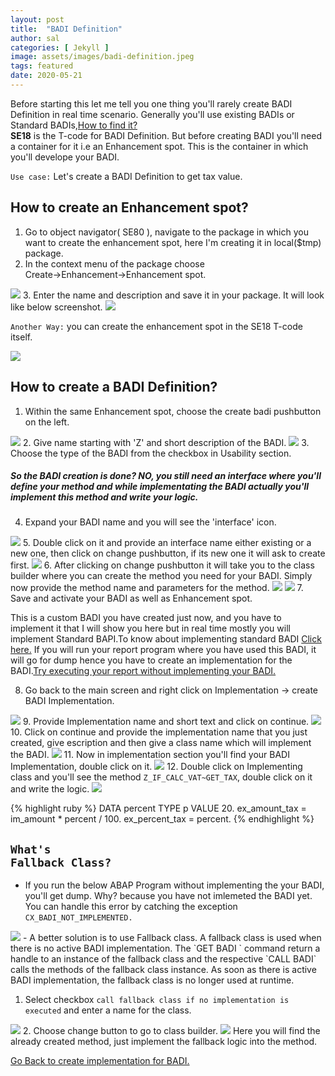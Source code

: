 ```yaml
---
layout: post
title:  "BADI Definition"
author: sal
categories: [ Jekyll ]
image: assets/images/badi-definition.jpeg
tags: featured
date: 2020-05-21
---
```

Before starting this let me tell you one thing you'll rarely create BADI Definition in real time scenario. Generally you'll use existing BADIs or Standard BADIs,<a href="/badi-implementation#here">How to find it?</a> <br><b>SE18</b> is the T-code for BADI Definition. But before creating BADI you'll need a container for it i.e an Enhancement spot. This is the container in which you'll develope your BADI.

`Use case:` Let's create a BADI Definition to get tax value.

## How to create an Enhancement spot?
1. Go to object navigator( SE80 ), navigate to the package in which you want to create the enhancement spot, here I'm creating it in local($tmp) package.
2. In the context menu of the package choose <br>Create->Enhancement->Enhancement spot.
<img src="https://lh3.googleusercontent.com/G6DFes9XeMl6RvknoxCJsKT3SoNx-w2xBT_kq5ldHxYEZulYuVVqEtlnc-CJa1KsuzUw1bptQtr4cQhpFzy7ee1exdDn0R4eOjXUlk7WMLD6YLVEd_bl_veQK_YP_ioq70H7WZRkgYjGvlm72NOLBbvitNjEsvx3NC4WVJZhGa-T9EQqHbL3xXYVvBrlx-lfNgIp3D7dO6J0Cq1GYYlZEHZL02grlNMv3d5EYZvhoULAs0OyxWTyXK4vvN6o8DLF83nSSzKHwW4IEdH7Wh3gBrAnxrM7ZhkEm1ShNkOVFHH-LL6FscMdVWwgtqpOay_-fupBserT_AWeN-LJpfEyhDB4hoWYfL30L2-zochtAR9RElmo5x5sQUfXJ89KEFOebBYrNSPqLGjp-V2hPrq2KndqTJ4yTKKVOA0iLqllwYD_bHC3sw6cH2bQAsq8k74M1N42OHZ6c76428WIZ9lNYPOc3a3FkMVR2F3os-weVl4srOdljNYpHIrJwK3QootM89U6wF8ovV1xFo7u0E8RjPHGINvLe__DSo-0w59QRjg8oSL2wjMpwy1hTsZeyvhljCsihH3umonlXmqYwFa0EjNN0vsz90XhIxbRRABLSY3V9XlripxSupdgaqaRSkEqqC-ArqgZy7Wce90gWJ9Uc3z1oRQo04qUycoSbxoLkBF292MoOpkWGZs2EnRI=w665-h788-no?authuser=0">
3. Enter the name and description and save it in your package. It will look like below screenshot.
<img src="https://lh3.googleusercontent.com/DUQEOvJfPx__xwacmxSzC2nDvUWEFvE5kILHoKOeeup4XiGa2-pEfrDfeskwLpwYXdKOyNSGoT0_99TB4ewYDgJNjD6x1HqaXBzeG44s-jSuF6kMjVfsNqKzRb8n-et5M0a4TZT_yWhHatUliaErqVsppvZ0Fz3LbfRAomLDMs5UpritZBxIcsXILhYKPtVdCTyOmMcAQWFoFQU0NvYim24GUmogXl3JLajYa5LsK_NniUiwefvhyTHHiyezS5c0bqE8pjN0L5_0KEBVgxzUA-5KXkbgD3TcKW9oBETVy8RYrjHOdkrpEF5uqlLZEhibxdny6cPpKysOVXZHMv_g88mcWP8Kce6kinaLL-xQw7uTGOlbMDBlpw0FrUgh5kv3ZL15iPbYVsK22dzZ5_v_1yqgRxj-Ve2sC5z-LarZqsQXSmx4BiPhW5AE44pNovCdPGCMl_o_-8hDmM6cYACbYgoHg5z_H1LOOF8x-oESNCMkSfenRujvH6RrGfLEFGPvplWCxX2Y3RLTY7rO1C95F2ml7UIrqspDILuBN8LBFRNAYHoEsMSdnKl8NNFN-K4b-wfa2C3azDzqKgWHWti4zyIRduO3k9lUCS_0S7VE6FkGNFyzWD7AoOGhT7EhOukka3P64Fxuwq55GCzY1ZMEXmpuH8NbvB5Z6gp3E6S4taqXGm-3K9uBDgZSNvpx=w1440-h457-no?authuser=0">

`Another Way:` you can create the enhancement spot in the SE18 T-code itself.

<img src="https://lh3.googleusercontent.com/IBSWd8p7S6n1IqQM5Xv0MsYGZTFA9c3ekRUc5dhdPsIGFJXqJxq7qtfBIOMrHh985uzfV7rJgUgpWrnzkajvfbdOWQ5TaTwko-lxpcauWn1f0eaqvdu0uzRnV0ZuAklQ2lGg5DbJBepoG9cbpmOdHh64qSMhsJC9a0uPSUzsHXwecIWyDSAtR-8kmb_s-HqtIybO7cog_cXcPsStfKu8wc953Mw-RkbVG91mk_aBJBQIFhf0zvqKi0ddKH8yVCI4fP4THDAMXc4N0UIACt9PaOBRjO5zHNbO5NCOos2eqbc-NPHNMXs0f3eYwuyKRs1VOtpXmWlMYVT6m4xkQE87jHEFbiczRtiYRJ4-T9OKCoyUidJF8m1NZlrD9jJDy5DrvBDBHEyItuBXrmTNehLIVcslQwDjqV-SKeTEesNJVmGm13R6G2OpnKtmwS6_YqfLAONVIdlXgl3yFNlCLYyayHOOal6vmXpzIJT2dov2RSsNBNBmUmgAhSyM11HdEZbg_e2ex0JuxSdrQuVHkjCOi-BXbY5_dZhheZlUYy4qh1pRTBcjU3pUWrvQfqNLZejSBc_DjcwUDIP7foLOcxaLRY8cJSpRT9uz3Jl18pfl4aKMUt8WIRa6XZHGYhKnDuAXI2y5rN7397iqSGUsnp18GAvbXsnDEhOiZnkMsqqW9uhubomGRgtZmkpeCvoi=w852-h380-no?authuser=0">

## How to create a BADI Definition?
1. Within the same Enhancement spot, choose the create badi pushbutton on the left.
<img src="https://lh3.googleusercontent.com/ZWudyAHk07LO2VIGTn-5hwB9-MvSNTji-qNUU0Ua2pZaSwAnG941YsEvbskw4cizYOO_qmxU4obZnIHVxTB49bylIvMSW7TNnuSWfmdcXTPiitiBECJ6hyWvhZmJFhmzUZHVk_ITYUFE2bdorg1huz9a45XkWCSr6cQqysi2KcjkfjKhcZzx2A1Bj6XQ26VNZ_Ms1042QimCxYjdoCx52o_Rdb4jMsFD-aa10n--AzWA6w0-A4Q0_fJvGMcTEIlmLJOtR-Ajcx_Om1hw3HLz8BOz7_Igzqim2UXEI7I4gLFmCYLz2CLj3TtSudfFmCmCTCG1YBzO1rKa4hdKBi7_b2Co-5sVn41qHyMSLutlq-lRnP_tQIUdDLeLqh4sC-5kySl_MMCMkPWN-96cF166INkuBhL0p6L44JfeCXlOB7kQbrlLob0lzvnbjh6Y2u4C61hDY_SRwGkGxXTKnqe8KOS7Rm9gjK92yYHAR0rbXH2cn9blMnr_3IOeZ5MnZYzMzKdiPrJ0ZK66vWDwcNiozu_z4NfGmZrN-xDicZKxpDd5Put426rQY2uQxC1sT0rwOwJ3mYHGwk3n6Dqxd8evDmQ-906yzcgnGH5fW6aINrmA4FwE0xK7wLb7Lcuob1UIwJq1xbtLxh8Z2KKbOtfugbCM36VRpXLzL7cDPNsd6nxXCtlH7wZ_MqIgwZuT=w1320-h364-no?authuser=0">
2. Give name starting with 'Z' and short description of the BADI.
<img src="https://lh3.googleusercontent.com/V20LztBGDb3inI-IjgZEX7j0Bk4lEQ4jIh56-S1o27PxozPzVq1Ewfhv5pMMs_BZG_tr7r3aqYuFAV1nzS4ezsjogxQ_j0QZjo1J9ZSV74RqS1gFy9tODVkC0aJnIJyhBUiswmoy4dEVjMJ7vFtbmB_JbBsgWR3xIMKxgwk6x4xKmFV8I8SX9X_lcjD8yV3ACbSAmIS0S4BsSHFZI8k3K82f9DIvauIKcffAdHc53BbfqXyTi1Cqi3dCdMBQcGRPSO10r80iu0kO0bfApNTRgvB-Xe2TinFLB05fbC9m86IxZqaZmAw3ZjN_BzqQoSQCBQHWHrDjkaJMgIct8WleZxC9j8yfqiEtuFAsiRBHQb9265FlKxMf_GWFWK0exsBsn1gZoN_irrO9_hdwmAD3NGfr_hUqQsDXpqs1KmX0giqg4r1eTEdM3TPbK8jduI0V_8DzSAA7lb5aPrTPTI3i3WKdV3sQrun33D_si9UT7zkI1lSMooXT3ScF4hPksSdi74eQ6jHH3qj0PHdgB0D2xVmrh3eX4XQSd-Ug7YMM9rK31GPPx8faHopCgLvBAy6uDvHL67lhqGu1yfBKpaF_ya-vgB2x2MkyrKplEX-d7K-izNYel76xAp39QCT8GHvFCrirkr9krsOplsUVZQKFs5MgDIRbDgICecKQWXB88SMBCvP9-Th8XVxI52j3=w1062-h228-no?authuser=0">
3. Choose the type of the BADI from the checkbox in Usability section. 

##### So the BADI creation is done? NO, you still need an interface where you'll define your method and while implementating the BADI actually you'll implement this method and write your logic.

4. Expand your BADI name and you will see the 'interface' icon.
<img src="https://lh3.googleusercontent.com/Bj3-rl_jd081W4EpIfYjWV6Fc9AHPjbZdPlHxgGnJbfDHk6MadtWE30yaqzPy5SpIzsZxrdo8wli9UF9zrEk2ev2SD9q_gXVGlDH1oRIl7CNgu1A2PbkolzReOUbwL4h0LSJsxuDNDytyh9uI0L46Cfh2RDk-mV1MH0AtEhLtgL2WvxkDRYAx0RhVta4i3AUy4xGnwRqalZ3MM2FX38TIpuwWvxKBoS267LLrHTJyzrLFHc-Abvt6UMY3W0Kzbj5UMzZkz56ftGnXPcfeura6K63cadnX9VSuSOLWmcPChvvQWlrsJvr2JNDhWoEZS4LS9Qiv2TCAv5vYKOY0c8xjrhiTqd9H9dKaXME8mbvw7y3CwFSnVyAZVw9HGwwmO6Zh5zgDldhkdFoWDs5ut2yO-Rbo-4KrAMyf-63KdfPBhmlaULrT5sTqUVOeOzfM2PzaefIM4fWTXe5AvdKzr_YOKUuMx2-oNa5EdMVVcbKp8RwZMzv5lOP6zASwPb8mq6mfW3UTjJooNJ3e-glsUR0QwvFA-dBT-TdgUG2BP7jXcGmpztIU4CQUSGcsGSuJ6M8HV1O35zjUe7ln2_mMLiajetZaiMjiewd6RL1rr4qWmQc-Nj2kYEDSZbK1oZbg7mLPqZIm-XtyaN9EjizSMClsTTD70b9dJ23PPG-pS71Yg0eyV9GX1lhEprIFTTZ=w508-h470-no?authuser=0">
5. Double click on it and provide an interface name either existing or a new one, then click on change pushbutton, if its new one it will ask to create first.
<img src="https://lh3.googleusercontent.com/7cpYYA7VzT45P96-MDROvzB7kBFNAyzz9epNlm9eWIcwsDmfnBWVnqw0uNI5EailhO8Bmy7EJq6e11naUAFtS_opxXz11EQhh07kzupxuXufis6s-1273Fp9QIk1krZi5nxu-ueB8LSbXQQB69IXtvJO-30VXUReHLAOV2x4otxn56vdj4PTQOlYKMH70dH8trM51GP2Apqkve6UERwVLv_0TovO9mjFq9V1AKlx12gmQwSRS_ZmDT8x2jswtaRYwF5Jd7TXM6vuGXYyY7LdFtvtpmugDmo4SX29pZd-YJGuXVEbWEHXUM5iQYl1EWkCkkoDwoNQVNQ1lHJYMwGSyGzepyD71LoKCJZTTATs1N7NxKwJC50Uz_WY3QnejwE6JaWL010JFLd68kVdoq8sBkMBQfBP39iNFJf-IngNcgcBrJMdUUOq72Z2IQ2pdbHypBVzZHXHaWHtWcPbYTJVUVx5PwMbVQaohrGp5-tb01iCz2muLme11Ya1-MzsLerUpRdtU-UVF53RvRcbGEpzM_eQwhz0KV9N0gJwyECYl6brCFEz2l_TYTeNGwMz8YQU2z0orY9DH6Pcf_EyovOVqYD13OQdsugg7cFr2vHQNDukxlXVhcXBVgujeJsX0_NIiotfR_WerYmS9o-8W3BFrok-5fOHRfw6cN_lxtYa4JmUsemK6-RH1Kn3jLoB=w1114-h600-no?authuser=0">
6. After clicking on change pushbutton it will take you to the class builder where you can create the method you need for your BADI. Simply now provide the method name and parameters for the method.
<img src="https://lh3.googleusercontent.com/1MTxAry37foTr7YvEZV6wpvGFPZB6OtI94DCmqGlccv2OQWZqemualhzzl3bdiaHtBXGbPUYISUGzk1mHMcSgYE2UQpAuaUOmwsWiS2JyIGL3x3n2YNpPbUlXVhzFcRp-Kgjacqe-qfdPT-tJYGkrVY0NM8FRUjBL-MVNnlyjOf1AYzx3FSpOhXa5ng7yFpyjR5wPELsY6-y5p7sgw-cHhapkwEakPoIZ4V6h3OWn54UfP6WBOF3m8oFWvnmfhqlx7dg4DZXVeMRRIarJ0nE4zCEVWr18ThWFKG1TgFJBFGXCJkrvAAtMl4l0upKVfriUB4MothXyMF70j3d9JBUnOfi3LGELlFFaMQGrkt8Gt0b4qDTq0Q_1NP3N-nRxzN79CwduEm1PxfO_nooyCIFeu0updDVSaeitmFR9UpX_SfQegExPWXNt0VhPItoIytCDZrTAvwV-ZFO53tZlN6rpniCfxMdx5-QrYKltbsZKy9gTBFoITXlAI2TqkTUvcLbZ_czY_6Z2FmWqOCqTLfCJ23Yi2Cu9cJ4OkHHSEynCs-UgvClCzsC-fTjNVBmaYU-VbmCiMnHI5_aG1hQJFW_CttTE85fup57miK8u5omXNo7Jqy0niRbApa-WvmofBOS-JaO7NtEweqwr867fH-1ANZvDMHLgThZA-IqNQAgmmMAAPQsmP-9y1XNflZE=w1408-h302-no?authuser=0">
<img src="https://lh3.googleusercontent.com/KhQqvdZF4VYQ2RdfbcWoeJYpKwDoYiZtq9ldIAUE04WpinUKXnyksq7RGTB1KxoX42vggXZ25utQByTQ07qCoVWke4j8y2czAzN-7gRW7s65Fj0vkmealgsMFcpMokf_tzVOHIRcJVu7tG6v42-Gee69u0F0kgmmpYmO4lMAZVFrFcQJSBHl765egOUec6YejEm09bkEiiBCSwFqOkVwgaDMqAEsaRmg7H7D6dU4w-c66XKCPAoZq2OsqLcYWHc1KDrEa0S6DVOIlmwtZ3bZ9SZladun7oiQTqXwKvZSrX7h_8K_YPLJ_9YEaf0xTAE0su6sehOWRu5mUeeVN9G_FtSCwzSh_nz26TK_LmiodQ6RQNTr_318bDQBUp4bHDVFqtmNyhqElQH-ShO4kC-JnX21dlzEGAlOWAFqqJSNIeVacNtr01NskiNAPjAmnAD-8WUWxov0TLa1gKuZwGFDnk84IWU_Rf02Zby6Lo0Xbzg5pT3hrcf4PYY7nUbzHBqpBRdgs7SNGRXFPOgPIoabc-eWLRYxF2ZncSs8LPBUtYXNycSvIskDz8OwbRaWqze0NVef-8fyIbzvPNU70ywXMnPsatM8xYJFRwEzFhta0ZL5Y2mX98XjIAOaAoM1IVhxqOUH6iVlWuMDMdXX6DfHLGjepQU92UINebzgwnoFNL0ByRw2TNwWv4FmOkBa=w1296-h404-no?authuser=0">
7. Save and activate your BADI as well as Enhancement spot.

This is a custom BADI you have created just now, and you have to implement it that I will show you here but in real time mostly you will implement Standard BAPI.To know about implementing standard BADI <a href="/badi-implementation">Click here.</a>
If you will run your report program where you have used this BADI, it will go for dump hence you have to create an implementation for the BADI.<a href="#here" id="back">Try executing your report without implementing your BADI.</a>

8. Go back to the main screen and right click on Implementation -> create BADI Implementation.
<img src="https://lh3.googleusercontent.com/kvjLCZEmt3A9lcBnS-2xHqBibR-PqVH8JscP7-zxenhDWzZ8r6xyFYzWfW85EK9KVss4i93XUCka5di6zvd9E_qfOkSc6B5NzQM9FITA5uL9BN2pj3sCYtTjbl6_N63X19mtNuWFjDWHHvNPKJgjz3kAliq440Y4MAJroNTmLuKlKHPj5iUCZuJZbYroQ8IMZyoKesF7s1Ko-eOoXPNfUNQ3PL_04yMSatupdqsNf-Pa0v4a9DJPKmi5PB8s_B1WK0Jl3fIcq70Rjc8JN6R_FSMWOjZDM8gD2ydew84No5gBj02105T1HPYRr902Y_pEHy8Eh0gmG3oIbf53NnuziKeV36P4_kHi0VodZoE02YXvV_ViLpCsd7vHiQJIvsgFPsYX8UuVSu7x6FwLBxZLREJXPrUq5dhff5hDgzst5dplC2aYWqWh5iHCq3E_K6rkssLhn-9Kct1ucxgZnoEkAvEaX15LUG9Vby2uWqvYxVrYSz60X5e8l1Pgku8OMnUIRPWDoYUb2g4TDNiqJaWUGNSzkyUWbzXj995h5CUgHTTo-hjLzCLHEKBnOAg1GbGCQXvDt6sAlXvdd8tyyIQjgCx5s8I_5Mzm75ZQIwxxBSskbPKGR0__nPsfdX9d5XqKr8W6D89WqnT0WvYAHYZ6hjf3ZBMaD-XfLanAX2SFwkMC5IK5pdRH5QW8Wov_=w1440-h447-no?authuser=0">
9. Provide Implementation name and short text and click on continue.
<img src="https://lh3.googleusercontent.com/lzwLHiLZoYq0f9OwzeQonyNrh0uVMvNnyIXJsxU1W7uHm6c4ADFpT1zcTS6drJwyYe-tt9KigPXeGTbmpB2ja-JMMwnOXD33PhqIKGPiqemnwK7kBxT405Lbye7HQ9NHThHSsYk00eRb3cYOFzP1W7E-Terlq04AW5oNlFE2Noy6F-Bo2teU83YrN-Yx-ilUljPjwXduo4vvkffhs6A5HnU_nrhpd-4hl3diA3BDcBTF83P2g8GoMMK8zz_nSscdJzoxTYJPbre1m2uOnqBQkxGn9KN1NLQmUJA-UqVMrfSJ9EVJQi48OxONptRs9JnIsps6c6v_PaDX7D4oFnRIWuYdGtufaK5h2MQgt-K9HpB3q6gTG8HZk5aTrc3C8TeHshkw9RtyZnIbON7158x_1ea3NRkqFSbfj3DiHkSV1vcpUUWDlCurwXL6Lp4C-P_hzJtL5cCrab68z6-GpyJh4xTU6IBJfNbiAfNj69530cSVlCqCKD7A0O4q9Ixlb_W6ZMQF62dR_AcCkVtKgqR4IanfgSVO6fPg4T37e-BeqZFJI1KsOcEnWrt2E9Bzr9bADQYCy2juS3uDIM_jbZ_rONgOWixo8kEdgVja69pDcbFL8ZjqKKZS5IEBh-_utpfh1KGXPE21ZC4ZprQGlNx0iCETKjdFGu18EcjeXDiWgSOkOJ_xcV9wEWflVcaq=w1440-h259-no?authuser=0">
10. Click on continue and provide the implementation name that you just created, give escription and then give a class name which will implement the BADI.
<img src="https://lh3.googleusercontent.com/Az8u4rUBKVPRh14nyL-RVbl81Qfip_PPEztikZGzbKJw9HV75ECbCe-QSFLInXEyTt5SAF19M6Bpl1CYscpxV82sFI53vfyTOcduBAEW02s4csdX1mDJH1d2qz4rbeKZpvXGf2F4QpNTSoqHZ4P34p7ihvnAbfeBddgHaLSJeuc3DTQNoc9yU0LtjZcRnWmNlGIdIeQi5WlKCaQZ3eb18w-MWlRTwORhu6y0IUwdwVlosD5g4FSeJRaNt-_nLRUUMDoI4BAeeceV1wlU8Xz2RjWRtbfNzM8rbC-fFzRoLcbKZZW0w0klZ_MWcPHpSb20whNS6tLqyKf1nyRqf76Q-5O2M8OTE1-oeXS-VYVMlYenvqu8ohCFomdCH2_lTmmlxB6DvuxVa-ezbFrRRrXMm-QR-Mzwb-oExvEuwrRPYc0nQl9Ky4JNxP3ph18kivy6JsSyLK7zn0LQyU6UFb7EjifQKYIkWszNks8DKv1P13vuLRbofqD5Cy-riYarlQT70x73W7WSY0an6vtHwyf69tsc5GmoPOhjDfSz4g5v1RnTlCkwoyoX17EOP4nV0BToxCCcoHVDwdXLtbShHR2EWFYJG0f7JeKl3XqXcuzT4_p5j_Lc4cqHNYiFzFItTVrtRzDQq_Fnrgkg9o7szXN049zEJ4rnsiF0WmYithWro43mVvKORLTLzLLO29XP=w1326-h270-no?authuser=0">
11. Now in implementation section you'll find your BADI Implementation, double click on it.
<img src="https://lh3.googleusercontent.com/Sa3Gtj9H66NhDjEJYPZcl_G6K3noyd9WeCMTCvoetiZnXzlpuQWJB33uqXSm114NuUCQ1sVjbcuY-j0C4mbndeTqbu7uNImeMfdD3wQMTG-NIh1Yu2rKvKDKlRmhrIrWK-tAXSpph_cGqflF9iv8WrQ5lZ4WPRwzx3BMiffAS8_HkOEqnT60KOT3smGh0pIucJqEo_a-OsrirnpfQ5rmmueL6DoJ6JdJT_Ww26ImTON8VG4Tgk1oh7-xkTxOjjjjI-0OAmW2ig61UqUwsl9lWABXihm2VeGmskjd-IJmBPbZxbE3OlnAnvRGvdoQOlfjn_4HRlM9Nx8jjMFetqzA0xj2Csdnd1weJoIJBkytLtTnJcSVnLSBzVeCPbob8IE59a3ZcmQdIDjFaRKCvzNWO1hl6Nz9NqN_2ESVo27omhlEs6Dnoq91zrwB3RFZvPfLC_zHPQiBoNdV4ipfDxf5N2GFDKk7Z4J4A5xRIUyogFc1Sy6keyJziWZ64ygf1fN46mjGe5_I09dTC5iZ9MkCX5wGt2TItvacmUJICEK1Tzc8DYR7ELiuZReFY3U0ZkAMQ7dh3XaZENmGUBnQkNo4_69Bu-LGSwSDrol0yLDFqo6P_LhSjTf5G9lJ5MFEuLSfzB5hPfnrg8ciK-jYEAlymFf5zesPewwTFMNkjOCcc-98ZuxUbD9PhPTJrMK8=w1440-h775-no?authuser=0">
12. Double click on Implementing class and you'll see the method <code class="highlighter-rouge">Z_IF_CALC_VAT~GET_TAX</code>, double click on it and write the logic.
<img src="https://lh3.googleusercontent.com/E15BqEfqeyifsyX3jMC7WvToF6Dx3Ei1lle68NIkqd9yohkE__GnKaE3g7SJYqIZiibJ9K9OQ6OGqSIJ7wwTm-IDiF5r5Gwe8wA83km8af2WXGg2l98RuM0LKgz_Bf7ayOq3w-8bu_y1GRKvUELcE746GVqQGY-_o79DstLC-Anb6Q3K6h4TSIl5cylSjLMnHPA_I36wdLqhyrfitQuyUej06dGMdEKzH0dNKe44uR800I7l8oNk_fJpJqqhjc5sgzg-0gbefcGwCEtQ0iav7n8joWNOhRsAcxRCyO9sa-Aj8OEALuz81Ey2I9_P_xs38OVlsy9Y90A6Hk8vmt4ZKcqQd5A0S87ZrqPoyEbIG26_v4U4yXelczzbNSt7xdThJaShgRRE73TYoFmPdlGi0xVorXgoT-_AhkDDGfgvI-lTZfvKc8CxtAtyLjsEtqFoTimR-Wu2JwfmUGdLjum_wCnWu62CmCa51dLNuVHtzbw2MwnvnbUZGqoym1niuLtTCNmzxy-zG2GUX0LlTYePy-TTdqD9JylWE9EyxlXTrbC2CcLBtOlZKdUsOcfSjOMw3iOQDSApE7Mr7XD5UrEAZRhZZ7yjX7NdyhLGoqsD1xySGG3ZAhQVj3YlPNBnk3PJfdAD63QjEausTApi7W_41xmVXiW6BuvhdHQiQXU_JaXR7ED9tGrOig0SDCoa=w1440-h380-no?authuser=0">

{% highlight ruby %}
 DATA percent TYPE p VALUE 20.
 ex_amount_tax = im_amount * percent / 100.
 ex_percent_tax = percent.
{% endhighlight %}

## <code class="highlighter-rouge"><a id ="here">What's Fallback Class?</a></code>
- If you run the below ABAP Program without implementing the your BADI, you'll get dump. Why? because you have not imlemeted the BADI yet. You can handle this error by catching the exception `CX_BADI_NOT_IMPLEMENTED.`
<img src="https://lh3.googleusercontent.com/YPkZEtRJc-Ghtc3LqKmKktDAf3VAYLNeU4taTxrgK1QpCXNafm1eQeBIXxg5j6pctWNPCDQHqEeOQCjTL4mLDvv8KUNw0Tuug0bNls2r_h7z3fz3qcIyjeSRLxeKBfF2njUoKtJLMdO1IdQ0Q2QJAPw7qgxQZ4ReqVPvN5gjH4DPYF72IQ4pqpLKL1QJGyd1MxQixGlS0dNzomWJ12Yn4geWjpyjJJJGA3GZEISou89gs-VqvXMOtb18H9QOSjMmelKOfbGh1xqvShytdRl_GY-k35NB7oXDGXCzh9Wv4oIpJ53qBMjtf4PTi0sLH0nCUtYgxq9JvKHJWBh-K4ia-hWTVWuUkhKC_Q-y8uk5T-vepdhSr8XKFgt7wCvEU4LMKtK_dKfpTbw-gBHpXAU4xJcTBe9lEjB1YcxrlTIW7fBtKdmv5BdoOuCqb603T3nz5ztb9-JxOVYnvqRyRGgciLaI6g3NiiHDKyhOI7b3rAwViqdpciyVr-6WnTRl2xsauDO7bM9qbQnYeKHqnr_a_F3G6UhkxZTUaAMzmrGB_glTYfnBbUUm5GvaWd2_I43QlvhDw7ItpJkd5pmbCVZP8gQYeIzFnVNBiocEijvgSU0uO8uNv_q-m8shAqRp_31DKpwX6vV_p3nDOzcWwsdFwFuiHVVV2itQorXdOMVpgC_wpJe1vcGfEiceOA3b=w1038-h754-no?authuser=0">
- A better solution is to use Fallback class. A fallback class is used when there is no active BADI implementation. The `GET BADI ` command return a handle to an instance of the fallback class and the respective `CALL BADI` calls the methods of the fallback class instance. As soon as there is active BADI implementation, the fallback class is no longer used at runtime.

1. Select checkbox `call fallback class if no implementation is executed` and enter a name for the class.
<img src="https://lh3.googleusercontent.com/bq4GZfygh7JOzz_pSnAMSYMh8LbdsEXcI1WVoAJO8r21xjmwmylBzgZScGojc66tJMijEuCh_h-NMd4jPvuj18lAuNXaCPfr5i_1MVVJoAkA6UfOHCtdP-SigmPGg_p9bnR8OvS487PV4k33fadpJDB08wqLUwLIs_GGGTrRJ5td4GzzqWAli-B-Cri0AfCzWG0bgm_OPN4ka8J3X6ZyaB2Nr_3ANorb12cI_HtUCXe2mkLyD936p6zVZrAZ95mhT2VT7dkO_V2kF-1-4uejL97vkAJghZ1gtqxtgMZFxYsxrkOetqVECQLWh2zxKnLg7k31XXPC1c_nDxLRILaUY0KtWe7mp5Va7vHbtBKLmA24zK0oDB3xvmGUazKN4BBDjwK1VBjRwdSUE3B3l96w4KC6cqp7G0pvf2DegI2BiPFTTLD6L0CRnjTH6Esg0jQy69yP-7nPldeAt1q6GyW9Fu9HRTIP8401y3vHws5d7RYAcagnQhoea193f6Y4zLaD8TzzRFxEjy-jDeyqgRzzuPtWjmChY28gkZWms6gf2n0o95NBck_1_u-pP2ntzQIAeXVINDyWVrzLHk4AXVgVKuBI1aZ4ojBxODthI2ivdILB_8YCaYjsMG7BApqiSkTGkbU8jjbwvo5J9fnm2c0IgWsC7tJ7w0sQ4uMS-XAXT_pMdeym_bsOA4YpLkOA=w999-h788-no?authuser=0">
2. Choose change button to go to class builder. 
<img src="https://lh3.googleusercontent.com/xmzT1S2qAT8U5rV35fNMxLnJkKWoXFNYS5gBIDcPu9lkcjkEbRzPw8xffgghl0kD5f7qPIj8pznQgyLbry4xsr7jmH7dkFUSdNDDqv4OeHgqdlVy-9W0ARkPy6QjgPahTCdRRW2x3IW5BICg2hgmVPTEbZOVDqElStcUAZiFCyDutkACax6ljD-KqSc5718f0HysjA8a7B7EQyHH2KTnULFjsI3LJpOJGFjDzHVSriiUuwIPct3bQJUcY4-K9dJVkk-BThtLlkop8P0l43PjwoVxNBZE9x9_mUizGm71-8NWe7ZAYxkzSaQeOSsN0Lua_m_u6pN3OuI2wwlWHCSEM31uO85CVf4Infx5B0fVmR9w1EQw5NTwT8dswnr42vjpEEDEzxOo2xndGPMIK3fiF9X2p_yESxYU_Z9tr1-n3Mv6Cs8DixAMXuquIRAnixA5RiiAFe6Poi72eUmfVTh0qIPWhcDclYIjo6BR2O1ZRcruEzhvqPSP3B4PFe5DcY9LrdHCqOF81Acvm9d3TptSNm0yUYY9S_dJl4aUZxMFTdQ3igMvonwG8KQUKU46OJGc8klB87lj__6bWRsJl1Vys9H_Pt-b_QP-ZO7nx6rncImqpLOywP72DHJDjel09DxoNSFLCLFFLI42Hkx017pP_CjDDEzV_Id742AV1_cDjt8CErAqJZJo6Y0wfXvu=w1236-h322-no?authuser=0">
Here you will find the already created method, just implement the fallback logic into the method. 

<a href="#back">Go Back to create implementation for BADI.</a>